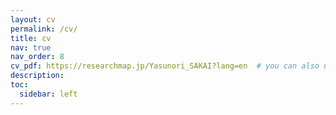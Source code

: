 ```yaml
---
layout: cv
permalink: /cv/
title: cv
nav: true
nav_order: 8
cv_pdf: https://researchmap.jp/Yasunori_SAKAI?lang=en  # you can also use external links here
description:
toc:
  sidebar: left
---
```

